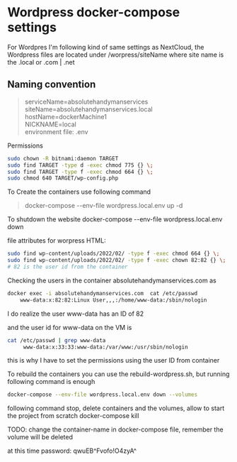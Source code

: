 # Wordpress docker-compose settings

For Wordpres I'm following kind of same settings as NextCloud, the Wordpress files are located under /worpress/siteName
where site name is the .local or .com | .net

## Naming convention
> serviceName=absolutehandymanservices <br/>
> siteName=absolutehandymanservices.local <br/>
> hostName=dockerMachine1 <br/>
> NICKNAME=local <br/>
> environment file: .env

Permissions
````bash
sudo chown -R bitnami:daemon TARGET
sudo find TARGET -type d -exec chmod 775 {} \;
sudo find TARGET -type f -exec chmod 664 {} \;
sudo chmod 640 TARGET/wp-config.php
````

To Create the containers use following command
> docker-compose --env-file wordpress.local.env up -d

To shutdown the website
docker-compose --env-file wordpress.local.env down

file attributes for worpress HTML:
```bash
sudo find wp-content/uploads/2022/02/ -type f -exec chmod 664 {} \;
sudo find wp-content/uploads/2022/02/ -type f -exec chown 82:82 {} \;
# 82 is the user id from the container
````
Checking the users in the container absolutehandymanservices.com as
````bash
docker exec -i absolutehandymanservices.com  cat /etc/passwd
    www-data:x:82:82:Linux User,,,:/home/www-data:/sbin/nologin
````
I do realize the user www-data has an ID of 82

and the user id for www-data on the VM is 
````bash
cat /etc/passwd | grep www-data
     www-data:x:33:33:www-data:/var/www:/usr/sbin/nologin
````
this is why I have to set the permissions using the user ID from container


To rebuild the containers you can use the rebuild-wordpress.sh, but running following command is enough
````bash
docker-compose --env-file wordpress.local.env down --volumes
````

following command stop, delete containers and the volumes, allow to start the project from scratch
docker-compose kill

TODO: change the container-name in docker-compose file, remember the volume will be deleted

at this time password: qwuEB^Fvofo!O4zyA^